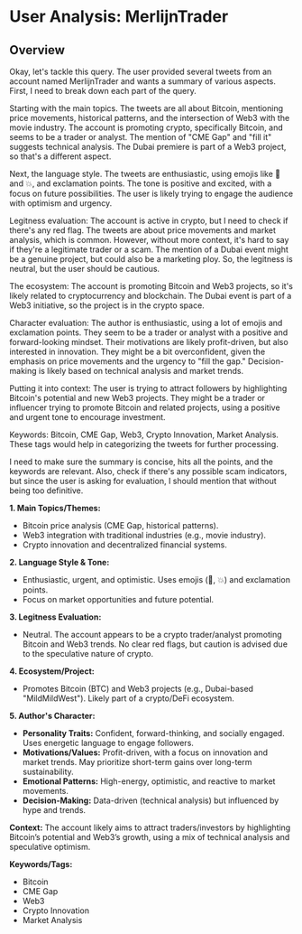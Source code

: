 # User Analysis: MerlijnTrader

## Overview

<think>
Okay, let's tackle this query. The user provided several tweets from an account named MerlijnTrader and wants a summary of various aspects. First, I need to break down each part of the query.

Starting with the main topics. The tweets are all about Bitcoin, mentioning price movements, historical patterns, and the intersection of Web3 with the movie industry. The account is promoting crypto, specifically Bitcoin, and seems to be a trader or analyst. The mention of "CME Gap" and "fill it" suggests technical analysis. The Dubai premiere is part of a Web3 project, so that's a different aspect.

Next, the language style. The tweets are enthusiastic, using emojis like 🌟 and 💥, and exclamation points. The tone is positive and excited, with a focus on future possibilities. The user is likely trying to engage the audience with optimism and urgency.

Legitness evaluation: The account is active in crypto, but I need to check if there's any red flag. The tweets are about price movements and market analysis, which is common. However, without more context, it's hard to say if they're a legitimate trader or a scam. The mention of a Dubai event might be a genuine project, but could also be a marketing ploy. So, the legitness is neutral, but the user should be cautious.

The ecosystem: The account is promoting Bitcoin and Web3 projects, so it's likely related to cryptocurrency and blockchain. The Dubai event is part of a Web3 initiative, so the project is in the crypto space.

Character evaluation: The author is enthusiastic, using a lot of emojis and exclamation points. They seem to be a trader or analyst with a positive and forward-looking mindset. Their motivations are likely profit-driven, but also interested in innovation. They might be a bit overconfident, given the emphasis on price movements and the urgency to "fill the gap." Decision-making is likely based on technical analysis and market trends.

Putting it into context: The user is trying to attract followers by highlighting Bitcoin's potential and new Web3 projects. They might be a trader or influencer trying to promote Bitcoin and related projects, using a positive and urgent tone to encourage investment.

Keywords: Bitcoin, CME Gap, Web3, Crypto Innovation, Market Analysis. These tags would help in categorizing the tweets for further processing.

I need to make sure the summary is concise, hits all the points, and the keywords are relevant. Also, check if there's any possible scam indicators, but since the user is asking for evaluation, I should mention that without being too definitive.
</think>

**1. Main Topics/Themes:**  
- Bitcoin price analysis (CME Gap, historical patterns).  
- Web3 integration with traditional industries (e.g., movie industry).  
- Crypto innovation and decentralized financial systems.  

**2. Language Style & Tone:**  
- Enthusiastic, urgent, and optimistic. Uses emojis (🌟, 💥) and exclamation points.  
- Focus on market opportunities and future potential.  

**3. Legitness Evaluation:**  
- Neutral. The account appears to be a crypto trader/analyst promoting Bitcoin and Web3 trends. No clear red flags, but caution is advised due to the speculative nature of crypto.  

**4. Ecosystem/Project:**  
- Promotes Bitcoin (BTC) and Web3 projects (e.g., Dubai-based "MildMildWest"). Likely part of a crypto/DeFi ecosystem.  

**5. Author's Character:**  
- **Personality Traits:** Confident, forward-thinking, and socially engaged. Uses energetic language to engage followers.  
- **Motivations/Values:** Profit-driven, with a focus on innovation and market trends. May prioritize short-term gains over long-term sustainability.  
- **Emotional Patterns:** High-energy, optimistic, and reactive to market movements.  
- **Decision-Making:** Data-driven (technical analysis) but influenced by hype and trends.  

**Context:** The account likely aims to attract traders/investors by highlighting Bitcoin’s potential and Web3’s growth, using a mix of technical analysis and speculative optimism.  

**Keywords/Tags:**  
- Bitcoin  
- CME Gap  
- Web3  
- Crypto Innovation  
- Market Analysis